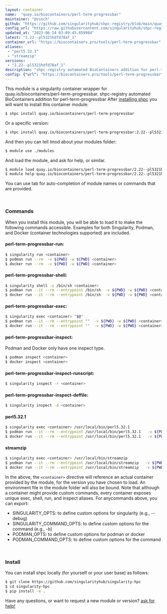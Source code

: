 ```yaml
---
layout: container
name:  "quay.io/biocontainers/perl-term-progressbar"
maintainer: "@vsoch"
github: "https://github.com/singularityhub/shpc-registry/blob/main/quay.io/biocontainers/perl-term-progressbar/container.yaml"
config_url: "https://raw.githubusercontent.com/singularityhub/shpc-registry/main/quay.io/biocontainers/perl-term-progressbar/container.yaml"
updated_at: "2023-06-14 03:09:45.859984"
latest: "2.22--pl5321hdfd78af_1"
container_url: "https://biocontainers.pro/tools/perl-term-progressbar"
aliases:
 - "perl5.32.1"
 - "streamzip"
versions:
 - "2.22--pl5321hdfd78af_1"
description: "shpc-registry automated BioContainers addition for perl-term-progressbar"
config: {"url": "https://biocontainers.pro/tools/perl-term-progressbar", "maintainer": "@vsoch", "description": "shpc-registry automated BioContainers addition for perl-term-progressbar", "latest": {"2.22--pl5321hdfd78af_1": "sha256:95015aeb0f30f0668041a75fadfd1f4780161768816ea8a30af4d6f3bfb63d90"}, "tags": {"2.22--pl5321hdfd78af_1": "sha256:95015aeb0f30f0668041a75fadfd1f4780161768816ea8a30af4d6f3bfb63d90"}, "docker": "quay.io/biocontainers/perl-term-progressbar", "aliases": {"perl5.32.1": "/usr/local/bin/perl5.32.1", "streamzip": "/usr/local/bin/streamzip"}}
---
```


This module is a singularity container wrapper for quay.io/biocontainers/perl-term-progressbar.
shpc-registry automated BioContainers addition for perl-term-progressbar
After [installing shpc](#install) you will want to install this container module:


```bash
$ shpc install quay.io/biocontainers/perl-term-progressbar
```

Or a specific version:

```bash
$ shpc install quay.io/biocontainers/perl-term-progressbar:2.22--pl5321hdfd78af_1
```

And then you can tell lmod about your modules folder:

```bash
$ module use ./modules
```

And load the module, and ask for help, or similar.

```bash
$ module load quay.io/biocontainers/perl-term-progressbar/2.22--pl5321hdfd78af_1
$ module help quay.io/biocontainers/perl-term-progressbar/2.22--pl5321hdfd78af_1
```

You can use tab for auto-completion of module names or commands that are provided.

<br>

### Commands

When you install this module, you will be able to load it to make the following commands accessible.
Examples for both Singularity, Podman, and Docker (container technologies supported) are included.

#### perl-term-progressbar-run:

```bash
$ singularity run <container>
$ podman run --rm  -v ${PWD} -w ${PWD} <container>
$ docker run --rm  -v ${PWD} -w ${PWD} <container>
```

#### perl-term-progressbar-shell:

```bash
$ singularity shell -s /bin/sh <container>
$ podman run --it --rm --entrypoint /bin/sh  -v ${PWD} -w ${PWD} <container>
$ docker run --it --rm --entrypoint /bin/sh  -v ${PWD} -w ${PWD} <container>
```

#### perl-term-progressbar-exec:

```bash
$ singularity exec <container> "$@"
$ podman run --it --rm --entrypoint ""  -v ${PWD} -w ${PWD} <container> "$@"
$ docker run --it --rm --entrypoint ""  -v ${PWD} -w ${PWD} <container> "$@"
```

#### perl-term-progressbar-inspect:

Podman and Docker only have one inspect type.

```bash
$ podman inspect <container>
$ docker inspect <container>
```

#### perl-term-progressbar-inspect-runscript:

```bash
$ singularity inspect -r <container>
```

#### perl-term-progressbar-inspect-deffile:

```bash
$ singularity inspect -d <container>
```


#### perl5.32.1

```bash
$ singularity exec <container> /usr/local/bin/perl5.32.1
$ podman run --it --rm --entrypoint /usr/local/bin/perl5.32.1   -v ${PWD} -w ${PWD} <container> -c " $@"
$ docker run --it --rm --entrypoint /usr/local/bin/perl5.32.1   -v ${PWD} -w ${PWD} <container> -c " $@"
```


#### streamzip

```bash
$ singularity exec <container> /usr/local/bin/streamzip
$ podman run --it --rm --entrypoint /usr/local/bin/streamzip   -v ${PWD} -w ${PWD} <container> -c " $@"
$ docker run --it --rm --entrypoint /usr/local/bin/streamzip   -v ${PWD} -w ${PWD} <container> -c " $@"
```



In the above, the `<container>` directive will reference an actual container provided
by the module, for the version you have chosen to load. An environment file in the
module folder will also be bound. Note that although a container
might provide custom commands, every container exposes unique exec, shell, run, and
inspect aliases. For anycommands above, you can export:

 - SINGULARITY_OPTS: to define custom options for singularity (e.g., --debug)
 - SINGULARITY_COMMAND_OPTS: to define custom options for the command (e.g., -b)
 - PODMAN_OPTS: to define custom options for podman or docker
 - PODMAN_COMMAND_OPTS: to define custom options for the command

<br>

### Install

You can install shpc locally (for yourself or your user base) as follows:

```bash
$ git clone https://github.com/singularityhub/singularity-hpc
$ cd singularity-hpc
$ pip install -e .
```

Have any questions, or want to request a new module or version? [ask for help!](https://github.com/singularityhub/singularity-hpc/issues)